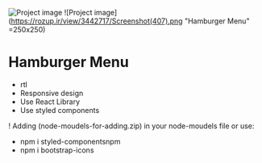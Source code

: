 ![Project image](https://rozup.ir/view/3442718/Screenshot(406).png "Hamburger Menu")
![Project image](https://rozup.ir/view/3442717/Screenshot(407).png "Hamburger Menu" =250x250)
# Hamburger Menu
* rtl
* Responsive design
* Use React Library
* Use styled components 

! Adding (node-moudels-for-adding.zip) in your node-moudels file or use:
* npm i styled-componentsnpm 
* npm i bootstrap-icons
